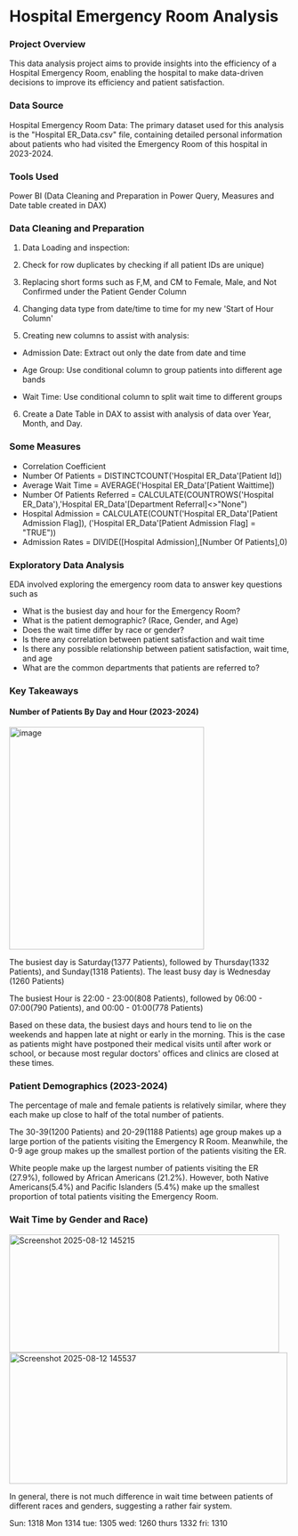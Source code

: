 # Hospital Emergency Room Analysis


### Project Overview
This data analysis project aims to provide insights into the efficiency of a Hospital Emergency Room, enabling the hospital to make data-driven decisions to improve its efficiency and patient satisfaction.

### Data Source
Hospital Emergency Room Data: The primary dataset used for this analysis is the "Hospital ER_Data.csv" file, containing detailed personal information about patients who had visited the Emergency Room of this hospital in 2023-2024.

### Tools Used
Power BI (Data Cleaning and Preparation in Power Query, Measures and Date table created in DAX)

### Data Cleaning and Preparation

1. Data Loading and inspection:

2. Check for row duplicates by checking if all patient IDs are unique)

3. Replacing short forms such as F,M, and CM to Female, Male, and Not Confirmed under the Patient Gender Column

4. Changing data type from date/time to time for my new 'Start of Hour Column'

5. Creating new columns to assist with analysis:

  - Admission Date: Extract out only the date from date and time 

  - Age Group: Use conditional column to group patients into different age bands

  - Wait Time: Use conditional column to split wait time to different groups

6. Create a Date Table in DAX to assist with analysis of data over Year, Month, and Day.

### Some Measures
- Correlation Coefficient
- Number Of Patients = DISTINCTCOUNT('Hospital ER_Data'[Patient Id])
- Average Wait Time = AVERAGE('Hospital ER_Data'[Patient Waittime])
- Number Of Patients Referred = CALCULATE(COUNTROWS('Hospital ER_Data'),'Hospital ER_Data'[Department Referral]<>"None")
- Hospital Admission = CALCULATE(COUNT('Hospital ER_Data'[Patient Admission Flag]), ('Hospital ER_Data'[Patient Admission Flag] = "TRUE"))
- Admission Rates = DIVIDE([Hospital Admission],[Number Of Patients],0)

### Exploratory Data Analysis
EDA involved exploring the emergency room data to answer key questions such as 
- What is the busiest day and hour for the Emergency Room?
- What is the patient demographic? (Race, Gender, and Age)
- Does the wait time differ by race or gender?
- Is there any correlation between patient satisfaction and wait time
- Is there any possible relationship between patient satisfaction, wait time, and age
- What are the common departments that patients are referred to?


### Key Takeaways

#### Number of Patients By Day and Hour (2023-2024)

<img width="350" height="400" alt="image" src="https://github.com/user-attachments/assets/a6015397-a340-404b-abd3-8c0faa592dab" />


The busiest day is Saturday(1377 Patients), followed by Thursday(1332 Patients), and Sunday(1318 Patients).
The least busy day is Wednesday (1260 Patients)

The busiest Hour is 22:00 - 23:00(808 Patients), followed by 06:00 - 07:00(790 Patients), and 00:00 - 01:00(778 Patients)

Based on these data, the busiest days and hours tend to lie on the weekends and happen late at night or early in the morning. This is the case as patients might have postponed their medical visits until after work or school, or because most regular doctors' offices and clinics are closed at these times.

### Patient Demographics (2023-2024)

The percentage of male and female patients is relatively similar, where they each make up close to half of the total number of patients. 

The 30-39(1200 Patients) and 20-29(1188 Patients) age group makes up a large portion of the patients visiting the Emergency R Room. Meanwhile, the 0-9 age group makes up the smallest portion of the patients visiting the ER.

White people make up the largest number of patients visiting the ER (27.9%), followed by African Americans (21.2%).
However, both Native Americans(5.4%) and Pacific Islanders (5.4%) make up the smallest proportion of total patients visiting the Emergency Room.

### Wait Time by Gender and Race)

<img width="485" height="212" alt="Screenshot 2025-08-12 145215" src="https://github.com/user-attachments/assets/d9761acf-56ea-4831-9a8d-658b54d93619" />

<img width="500" height="236" alt="Screenshot 2025-08-12 145537" src="https://github.com/user-attachments/assets/94d72627-2dfb-4479-b1d8-1723bde21449" />

In general, there is not much difference in wait time between patients of different races and genders, suggesting a rather fair system.


Sun: 1318
Mon 1314
tue: 1305
wed: 1260
thurs 1332
fri: 1310
    
